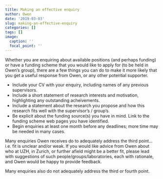 ```yaml
---
title: Making an effective enquiry
author: Owen
date: '2019-03-03'
slug: making-an-effective-enquiry
categories: []
tags: []
image:
  caption: ''
  focal_point: ''
---
```


Whether you are enquiring about available positions (and perhaps funding) or have a funding scheme that you would like to apply for (to be held in Owen’s group), there are a few things you can do to make it more likely that you get a useful response from Owen, or any other potential supporter.

* Include your CV with your enquiry, including names of any previous supervisors.
* Include a short statement of research interests and motivation, highlighting any outstanding acheivements.
* Include a statement about the research you propose and how this research fits well with the supervisor’s / group’s.
* Be explicit about the funding source(s) you have in mind. Link to the funding scheme web pages you have identified.
* Begin enquiries at least one month before any deadlines; more time may be needed in many cases.

Many enquiries Owen receives do to adequately address the third point... i.e. fit is unclear and/or weak. If you would like advice from Owen about who at UZH, in Zurich, or further afield might be a better fit, please lead with suggestions of such people/groups/laboratories, each with rationale, and Owen would be happy to provide feedback.

Many enquiries also do not adequately address the third or fourth point.
